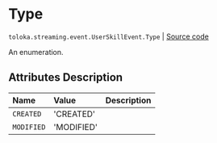 # Type
`toloka.streaming.event.UserSkillEvent.Type` | [Source code](https://github.com/Toloka/toloka-kit/blob/v1.1.4/src/streaming/event.py#L86)

An enumeration.

## Attributes Description

| Name | Value | Description |
| :------| :-----------| :----------| 
`CREATED`|'CREATED'|
`MODIFIED`|'MODIFIED'|

